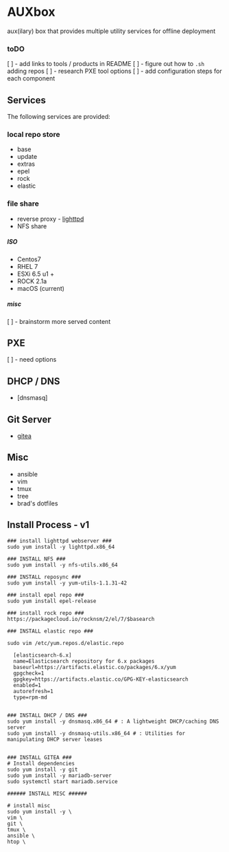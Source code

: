 # AUXbox
aux(ilary) box that provides multiple utility services for offline deployment

### toDO

[ ] - add links to tools / products in README
[ ] - figure out how to `.sh` adding repos
[ ] - research PXE tool options
[ ] - add configuration steps for each component

## Services

The following services are provided:

### local repo store

* base
* update
* extras
* epel
* rock
* elastic

### file share

* reverse proxy - [lighttpd](https://www.lighttpd.net/)
* NFS share


##### ISO

* Centos7
* RHEL 7
* ESXi 6.5 u1 +
* ROCK 2.1a
* macOS (current)

##### misc

[ ] - brainstorm more served content


## PXE

[ ] - need options

## DHCP / DNS

* [dnsmasq]


## Git Server

* [gitea](gitea.io)



## Misc

* ansible
* vim
* tmux
* tree
* brad's dotfiles




## Install Process - v1

```
### install lighttpd webserver ###
sudo yum install -y lighttpd.x86_64

### INSTALL NFS ###
sudo yum install -y nfs-utils.x86_64

### INSTALL reposync ###
sudo yum install -y yum-utils-1.1.31-42

### install epel repo ###
sudo yum install epel-release

### install rock repo ###
https://packagecloud.io/rocknsm/2/el/7/$basearch

### INSTALL elastic repo ###

sudo vim /etc/yum.repos.d/elastic.repo

  [elasticsearch-6.x]
  name=Elasticsearch repository for 6.x packages
  baseurl=https://artifacts.elastic.co/packages/6.x/yum
  gpgcheck=1
  gpgkey=https://artifacts.elastic.co/GPG-KEY-elasticsearch
  enabled=1
  autorefresh=1
  type=rpm-md


### INSTALL DHCP / DNS ###
sudo yum install -y dnsmasq.x86_64 # : A lightweight DHCP/caching DNS server
sudo yum install -y dnsmasq-utils.x86_64 # : Utilities for manipulating DHCP server leases


### INSTALL GITEA ###
# Install dependencies
sudo yum install -y git
sudo yum install -y mariadb-server
sudo systemctl start mariadb.service

###### INSTALL MISC ######

# install misc
sudo yum install -y \
vim \
git \
tmux \
ansible \
htop \

```
